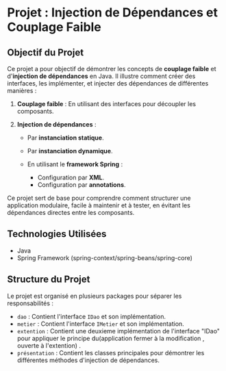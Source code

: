 # Projet : Injection de Dépendances et Couplage Faible

## Objectif du Projet

Ce projet a pour objectif de démontrer les concepts de **couplage faible** et d'**injection de dépendances** en Java. Il illustre comment créer des interfaces, les implémenter, et injecter des dépendances de différentes manières :

1. **Couplage faible** : En utilisant des interfaces pour découpler les composants.
2. **Injection de dépendances** :
   
   - Par **instanciation statique**.
   - Par **instanciation dynamique**.
   - En utilisant le **framework Spring** :
     
     - Configuration par **XML**.
     - Configuration par **annotations**.

Ce projet sert de base pour comprendre comment structurer une application modulaire, facile à maintenir et à tester, en évitant les dépendances directes entre les composants.

## Technologies Utilisées
- Java
- Spring Framework (spring-context/spring-beans/spring-core)

## Structure du Projet
Le projet est organisé en plusieurs packages pour séparer les responsabilités :
- `dao` : Contient l'interface `IDao` et son implémentation.
- `metier` : Contient l'interface `IMetier` et son implémentation.
- `extention` : Contient une deuxieme implémentation de l'interface "IDao" pour appliquer le principe du(application fermer à la modification , ouverte à l'extention) .
- `présentation` : Contient les classes principales pour démontrer les différentes méthodes d'injection de dépendances.
